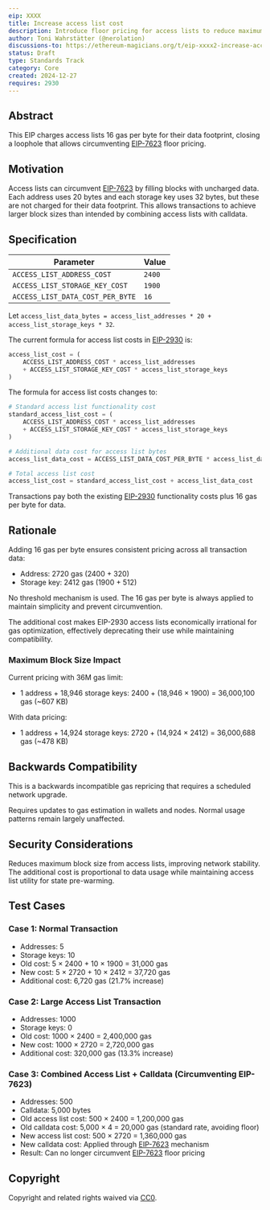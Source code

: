 ```yaml
---
eip: XXXX
title: Increase access list cost
description: Introduce floor pricing for access lists to reduce maximum block size
author: Toni Wahrstätter (@nerolation)
discussions-to: https://ethereum-magicians.org/t/eip-xxxx2-increase-access-list-cost/XXXXX
status: Draft
type: Standards Track
category: Core
created: 2024-12-27
requires: 2930
---
```


## Abstract

This EIP charges access lists 16 gas per byte for their data footprint, closing a loophole that allows circumventing [EIP-7623](./eip-7623.md) floor pricing.

## Motivation

Access lists can circumvent [EIP-7623](./eip-7623.md) by filling blocks with uncharged data. Each address uses 20 bytes and each storage key uses 32 bytes, but these are not charged for their data footprint. This allows transactions to achieve larger block sizes than intended by combining access lists with calldata.

## Specification

| Parameter                              | Value |
| -------------------------------------- | ----- |
| `ACCESS_LIST_ADDRESS_COST`            | `2400` |
| `ACCESS_LIST_STORAGE_KEY_COST`        | `1900` |
| `ACCESS_LIST_DATA_COST_PER_BYTE`      | `16`   |

Let `access_list_data_bytes = access_list_addresses * 20 + access_list_storage_keys * 32`.


The current formula for access list costs in [EIP-2930](./eip-2930.md) is:

```python
access_list_cost = (
    ACCESS_LIST_ADDRESS_COST * access_list_addresses
    + ACCESS_LIST_STORAGE_KEY_COST * access_list_storage_keys
)
```

The formula for access list costs changes to:

```python
# Standard access list functionality cost
standard_access_list_cost = (
    ACCESS_LIST_ADDRESS_COST * access_list_addresses
    + ACCESS_LIST_STORAGE_KEY_COST * access_list_storage_keys
)

# Additional data cost for access list bytes
access_list_data_cost = ACCESS_LIST_DATA_COST_PER_BYTE * access_list_data_bytes

# Total access list cost
access_list_cost = standard_access_list_cost + access_list_data_cost
```

Transactions pay both the existing [EIP-2930](./eip-2930.md) functionality costs plus 16 gas per byte for data.

## Rationale

Adding 16 gas per byte ensures consistent pricing across all transaction data:
- Address: 2720 gas (2400 + 320)
- Storage key: 2412 gas (1900 + 512)

No threshold mechanism is used. The 16 gas per byte is always applied to maintain simplicity and prevent circumvention.

The additional cost makes EIP-2930 access lists economically irrational for gas optimization, effectively deprecating their use while maintaining compatibility.

### Maximum Block Size Impact

Current pricing with 36M gas limit:
- 1 address + 18,946 storage keys: 2400 + (18,946 × 1900) = 36,000,100 gas (~607 KB)

With data pricing:
- 1 address + 14,924 storage keys: 2720 + (14,924 × 2412) = 36,000,688 gas (~478 KB)

## Backwards Compatibility

This is a backwards incompatible gas repricing that requires a scheduled network upgrade.

Requires updates to gas estimation in wallets and nodes. Normal usage patterns remain largely unaffected.

## Security Considerations

Reduces maximum block size from access lists, improving network stability. The additional cost is proportional to data usage while maintaining access list utility for state pre-warming.

## Test Cases

### Case 1: Normal Transaction
- Addresses: 5
- Storage keys: 10  
- Old cost: 5 × 2400 + 10 × 1900 = 31,000 gas
- New cost: 5 × 2720 + 10 × 2412 = 37,720 gas
- Additional cost: 6,720 gas (21.7% increase)

### Case 2: Large Access List Transaction
- Addresses: 1000
- Storage keys: 0
- Old cost: 1000 × 2400 = 2,400,000 gas
- New cost: 1000 × 2720 = 2,720,000 gas  
- Additional cost: 320,000 gas (13.3% increase)

### Case 3: Combined Access List + Calldata (Circumventing EIP-7623)
- Addresses: 500
- Calldata: 5,000 bytes
- Old access list cost: 500 × 2400 = 1,200,000 gas
- Old calldata cost: 5,000 × 4 = 20,000 gas (standard rate, avoiding floor)
- New access list cost: 500 × 2720 = 1,360,000 gas
- New calldata cost: Applied through [EIP-7623](./eip-7623.md) mechanism
- Result: Can no longer circumvent [EIP-7623](./eip-7623.md) floor pricing

## Copyright

Copyright and related rights waived via [CC0](../LICENSE.md).